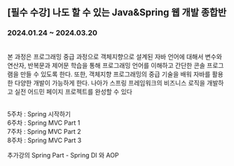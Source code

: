 <h2>[필수 수강] 나도 할 수 있는 Java&Spring 웹 개발 종합반</h2>
<h3>2024.01.24 ~ 2024.03.20</h3>
<br>본 과정은 프로그래밍 중급 과정으로 객체지향으로 설계된 자바 언어에 대해서 변수와 연산자, 반복문과 제어문 학습을 통해 프로그래밍 언어를 이해하고 간단한 콘솔 프로그램을 만들 수 있도록 한다. 또한, 객체지향 프로그래밍의 중급 기술을 배워 자바를 활용한 다양한 개발이 가능하게 한다. 나아가 스프링 프레임워크의 비즈니스 로직을 개발하고 실전 어드민 페이지 프로젝트를 완성할 수 있다 

<br>5주차 : Spring 시작하기
<br>6주차 : Spring MVC Part 1
<br>7주차 : Spring MVC Part 2
<br>8주차 : Spring MVC Part 3

추가강의
Spring Part - Spring DI 와 AOP
